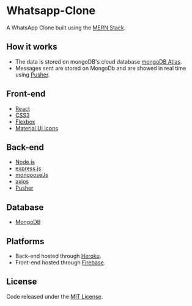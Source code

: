 # Whatsapp-Clone
A WhatsApp Clone built using the [MERN Stack](https://www.mongodb.com/mern-stack).

## How it works
- The data is stored on mongoDB's cloud database [mongoDB Atlas](https://www.mongodb.com/cloud/atlas).
- Messages sent are stored on MongoDb and are showed in real time using [Pusher](https://pusher.com/).

## Front-end
- [React](https://reactjs.org/)
- [CSS3](https://developer.mozilla.org/en-US/docs/Web/CSS)
- [Flexbox](https://developer.mozilla.org/en-US/docs/Learn/CSS/CSS_layout/Flexbox)
- [Material UI Icons](https://material-ui.com/)

## Back-end 
- [Node.js](https://nodejs.org/en/)
- [express.js](https://expressjs.com/)
- [mongooseJs](https://mongoosejs.com/)
- [axios](https://www.npmjs.com/package/axios)
- [Pusher](https://pusher.com/)

## Database
- [MongoDB](https://www.mongodb.com/)

## Platforms
- Back-end hosted through [Heroku](https://www.heroku.com/).
- Front-end hosted through [Firebase](https://firebase.google.com/).

## License
Code released under the [MIT License](https://github.com/Tushar-Indurjeeth/Whatsapp-Clone/blob/master/LICENSE).
